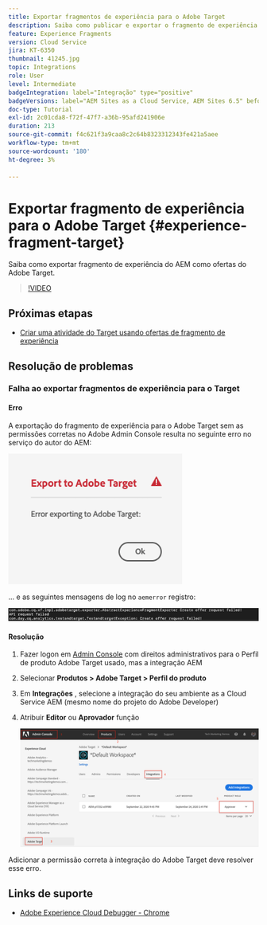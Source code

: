 ```yaml
---
title: Exportar fragmentos de experiência para o Adobe Target
description: Saiba como publicar e exportar o fragmento de experiência do AEM como ofertas do Adobe Target.
feature: Experience Fragments
version: Cloud Service
jira: KT-6350
thumbnail: 41245.jpg
topic: Integrations
role: User
level: Intermediate
badgeIntegration: label="Integração" type="positive"
badgeVersions: label="AEM Sites as a Cloud Service, AEM Sites 6.5" before-title="false"
doc-type: Tutorial
exl-id: 2c01cda8-f72f-47f7-a36b-95afd241906e
duration: 213
source-git-commit: f4c621f3a9caa8c2c64b8323312343fe421a5aee
workflow-type: tm+mt
source-wordcount: '180'
ht-degree: 3%

---
```


# Exportar fragmento de experiência para o Adobe Target {#experience-fragment-target}

Saiba como exportar fragmento de experiência do AEM como ofertas do Adobe Target.

>[!VIDEO](https://video.tv.adobe.com/v/41245?quality=12&learn=on)

## Próximas etapas

+ [Criar uma atividade do Target usando ofertas de fragmento de experiência](./create-target-activity.md)

## Resolução de problemas

### Falha ao exportar fragmentos de experiência para o Target

#### Erro

A exportação do fragmento de experiência para o Adobe Target sem as permissões corretas no Adobe Admin Console resulta no seguinte erro no serviço do autor do AEM:

![Erro na interface da API do Target](assets/error-target-offer.png)

... e as seguintes mensagens de log no `aemerror` registro:

![Erro de console da API de destino](assets/target-console-error.png)

#### Resolução

1. Fazer logon em [Admin Console](https://adminconsole.adobe.com/) com direitos administrativos para o Perfil de produto Adobe Target usado, mas a integração AEM
2. Selecionar __Produtos > Adobe Target > Perfil do produto__
3. Em __Integrações__ , selecione a integração do seu ambiente as a Cloud Service AEM (mesmo nome do projeto do Adobe Developer)
4. Atribuir __Editor__ ou __Aprovador__ função

   ![Erro na API do Target](assets/target-permissions.png)

Adicionar a permissão correta à integração do Adobe Target deve resolver esse erro.

## Links de suporte

+ [Adobe Experience Cloud Debugger - Chrome](https://chrome.google.com/webstore/detail/adobe-experience-platform/bfnnokhpnncpkdmbokanobigaccjkpob)
